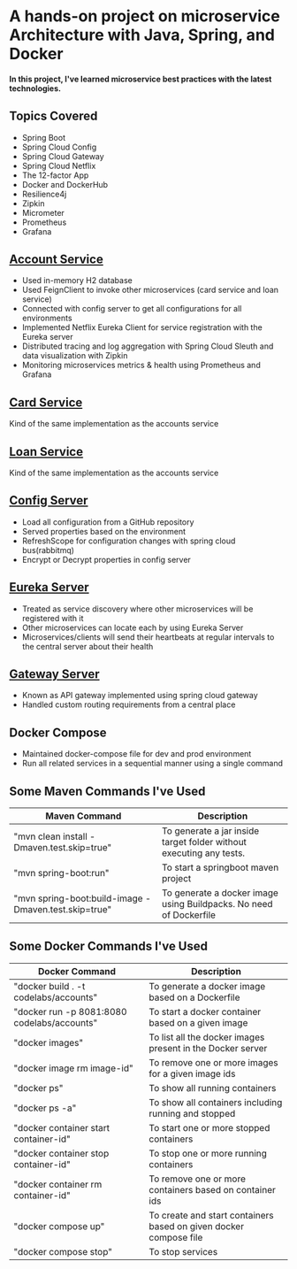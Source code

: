 # A hands-on project on microservice Architecture with Java, Spring, and Docker
#### In this project, I've learned microservice best practices with the latest technologies.


## Topics Covered
* Spring Boot
* Spring Cloud Config
* Spring Cloud Gateway
* Spring Cloud Netflix
* The 12-factor App
* Docker and DockerHub
* Resilience4j
* Zipkin 
* Micrometer
* Prometheus
* Grafana

## [Account Service](https://github.com/muhib349/account-service.git)
* Used in-memory H2 database
* Used FeignClient to invoke other microservices (card service and loan service)
* Connected with config server to get all configurations for all environments
* Implemented Netflix Eureka Client for service registration with the Eureka server
* Distributed tracing and log aggregation with Spring Cloud Sleuth and data visualization with Zipkin
* Monitoring microservices metrics & health using Prometheus and Grafana

## [Card Service](https://github.com/muhib349/card-service.git)
Kind of the same implementation as the accounts service 
## [Loan Service](https://github.com/muhib349/loan-service.git)
Kind of the same implementation as the accounts service

## [Config Server](https://github.com/muhib349/bank-config-server.git)
* Load all configuration from a GitHub repository
* Served properties based on the environment
* RefreshScope for configuration changes with spring cloud bus(rabbitmq)
* Encrypt or Decrypt properties in config server

## [Eureka Server](https://github.com/muhib349/eureka-server.git)
* Treated as service discovery where other microservices will be registered with it
* Other microservices can locate each by using Eureka Server
* Microservices/clients will send their heartbeats at regular intervals to the central server about their health

## [Gateway Server](https://github.com/muhib349/gateway-server.git)
* Known as API gateway implemented using spring cloud gateway
* Handled custom routing requirements from a central place

## Docker Compose
* Maintained docker-compose file for dev and prod environment
* Run all related services in a sequential manner using a single command
## Some Maven Commands I've Used

| Maven Command                                        | Description                                                         |
|------------------------------------------------------|---------------------------------------------------------------------|
| "mvn clean install -Dmaven.test.skip=true"           | To generate a jar inside target folder without executing any tests. |
| "mvn spring-boot:run"                                | To start a springboot maven project                                 |
| "mvn spring-boot:build-image -Dmaven.test.skip=true" | To generate a docker image using Buildpacks. No need of Dockerfile  |


## Some Docker Commands I've Used

| Docker Command                               | Description                                                       |
|----------------------------------------------|-------------------------------------------------------------------|
| "docker build . -t codelabs/accounts"        | To generate a docker image based on a Dockerfile                  |
| "docker run  -p 8081:8080 codelabs/accounts" | To start a docker container based on a given image                |
| "docker images"                              | To list all the docker images present in the Docker server        |
| "docker image rm image-id"                   | To remove one or more images for a given image ids                |
| "docker ps"                                  | To show all running containers                                    |
| "docker ps -a"                               | To show all containers including running and stopped              |
| "docker container start container-id"        | To start one or more stopped containers                           |
| "docker container stop container-id"         | To stop one or more running containers                            |
| "docker container rm container-id"           | To remove one or more containers based on container ids           |
| "docker compose up"                          | To create and start containers based on given docker compose file |
| "docker compose stop"                        | To stop services                                                  |

